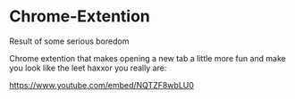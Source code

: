 # Chrome-Extention

Result of some serious boredom

Chrome extention that makes opening a new tab a little more fun and make you look like the leet haxxor you really are:

https://www.youtube.com/embed/NQTZF8wbLU0
